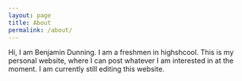 ```yaml
---
layout: page
title: About
permalink: /about/
---
```


Hi, I am Benjamin Dunning. I am a freshmen in highshcool. This is my personal website, where I can post whatever I am interested in at the moment. I am currently still editing this website.
